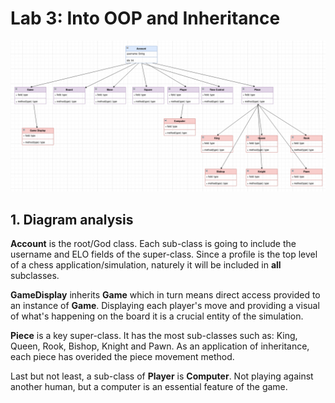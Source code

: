 # Lab 3: Into OOP and Inheritance

![diagram](./screenshots/diagram.png)

## 1. Diagram analysis

**Account** is the root/God class. Each sub-class is going to include the username and ELO fields of the super-class. Since a profile is the top level of a chess application/simulation, naturely it will be included in **all** subclasses.

**GameDisplay** inherits **Game** which in turn means direct access provided to an instance of **Game**. Displaying each player's move and providing a visual of what's happening on the board it is a crucial entity of the simulation.

**Piece** is a key super-class. It has the most sub-classes such as: King, Queen, Rook, Bishop, Knight and Pawn. As an application of inheritance, each piece has overided the piece movement method.

Last but not least, a sub-class of **Player** is **Computer**. Not playing against another human, but a computer is an essential feature of the game.
